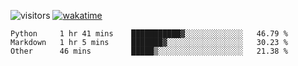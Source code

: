 <!--[![Top Langs](https://github-readme-stats.vercel.app/api/top-langs/?username=OrangeSodahub&layout=compact)](https://github.com/anuraghazra/github-readme-stats)-->
<!--[![OrangeSodahub's GitHub stats](https://github-readme-stats.vercel.app/api?username=OrangeSodahub)](https://github.com/anuraghazra/github-readme-stats)-->
![visitors](https://visitor-badge.glitch.me/badge?page_id=OrangeSodahub)
[![wakatime](https://wakatime.com/badge/user/55e306c3-cea9-4c2e-9056-61b183dcb26a.svg)](https://wakatime.com/@55e306c3-cea9-4c2e-9056-61b183dcb26a)
<!--START_SECTION:waka-->

```text
Python     1 hr 41 mins    ███████████▓░░░░░░░░░░░░░   46.79 %
Markdown   1 hr 5 mins     ███████▓░░░░░░░░░░░░░░░░░   30.23 %
Other      46 mins         █████▒░░░░░░░░░░░░░░░░░░░   21.38 %
```

<!--END_SECTION:waka-->
